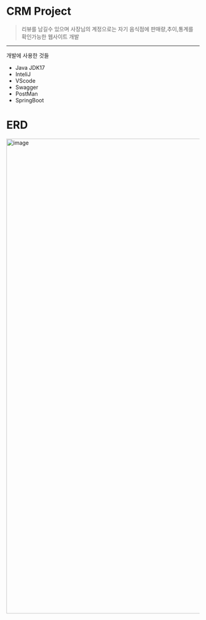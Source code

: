 # CRM Project
>리뷰를 남길수 있으며 사장님의 계정으로는 자기 음식점에 판매량,추이,통계를 확인가능한 웹사이트 개발

---
개발에 사용한 것들
- Java JDK17
- InteliJ
- VScode
- Swagger
- PostMan
- SpringBoot

# ERD
<img width="1240" alt="image" src="https://github.com/tomassw1623/teamproject/assets/162404075/beef2232-9443-45ee-85d9-e61957ffe4fb">
